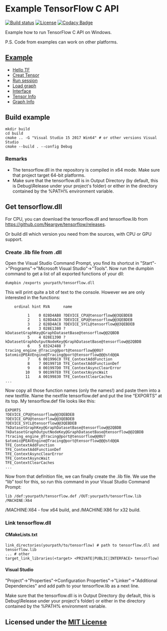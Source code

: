 # Example TensorFlow C API

[![Build status](https://ci.appveyor.com/api/projects/status/vmp61qk96clboeds/branch/master?svg=true)](https://ci.appveyor.com/project/Neargye/hello-tf-win-c-api/branch/master)
[![License](https://img.shields.io/github/license/Neargye/hello_tf_win_c_api.svg)](LICENSE)
[![Codacy Badge](https://api.codacy.com/project/badge/Grade/65a8401ec7da4ff49a9d4603dfbb600a)](https://www.codacy.com/app/Neargye/hello_tf_win_c_api?utm_source=github.com&amp;utm_medium=referral&amp;utm_content=Neargye/hello_tf_win_c_api&amp;utm_campaign=Badge_Grade)

Example how to run TensorFlow C API on Windows.

P.S. Code from examples can work on other platforms.

## [Example](src/)

* [Hello TF](src/hello_tf.cpp)
* [Creat Tensor](src/creat_tensor.cpp)
* [Run session](src/session_run.cpp)
* [Load graph](src/load_graph.cpp)
* [Interface](src/interface.cpp)
* [Tensor Info](src/tensor_info.cpp)
* [Graph Info](src/graph_info.cpp)

## Build example

```text
mkdir build
cd build
cmake .. -G "Visual Studio 15 2017 Win64" # or other versions Visual Studio
cmake --build . --config Debug
```

### Remarks

* The tensorflow.dll in the repository is compiled in x64 mode. Make sure that project target 64-bit platforms.
* Make sure that the tensorflow.dll is in Output Directory (by default, this is Debug\Release under your project's folder) or either in the directory contained by the %PATH% environment variable.

## Get tensorflow.dll

For CPU, you can download the tensorflow.dll and tensorflow.lib from <https://github.com/Neargye/tensorflow/releases>.

Or build dll which version you need from the sources, with CPU or GPU support.

### Create .lib file from .dll

Open the Visual Studio Command Prompt, you find its shortcut in "Start"->"Programs"->"Microsoft Visual Studio"->"Tools". Now run the dumpbin command to get a list of all exported functions of your dll:

```text
dumpbin /exports yourpath/tensorflow.dll
```

This will print quite a bit of text to the console. However we are only interested in the functions:

```text
    ordinal hint RVA      name

          1    0 028D4AB8 ?DEVICE_CPU@tensorflow@@3QEBDEB
          2    1 028D4AC0 ?DEVICE_GPU@tensorflow@@3QEBDEB
          3    2 028D4AC8 ?DEVICE_SYCL@tensorflow@@3QEBDEB
          4    3 028E1380 ?kDatasetGraphKey@GraphDatasetBase@tensorflow@@2QBDB
          5    4 028E1390 ?kDatasetGraphOutputNodeKey@GraphDatasetBase@tensorflow@@2QBDB
          6    5 03242488 ?tracing_engine_@Tracing@port@tensorflow@@0U?$atomic@PEAVEngine@Tracing@port@tensorflow@@@std@@A
          7    6 001996C0 TFE_ContextAddFunction
          8    7 00199710 TFE_ContextAddFunctionDef
          9    8 001997D0 TFE_ContextAsyncClearError
         10    9 001997E0 TFE_ContextAsyncWait
         11    A 00199830 TFE_ContextClearCaches
...
```

Now copy all those function names (only the names!) and paste them into a new textfile. Name the nextfile tensorflow.def and put the line “EXPORTS” at its top. My tensorflow.def file looks like this:

```test
EXPORTS
?DEVICE_CPU@tensorflow@@3QEBDEB
?DEVICE_GPU@tensorflow@@3QEBDEB
?DEVICE_SYCL@tensorflow@@3QEBDEB
?kDatasetGraphKey@GraphDatasetBase@tensorflow@@2QBDB
?kDatasetGraphOutputNodeKey@GraphDatasetBase@tensorflow@@2QBDB
?tracing_engine_@Tracing@port@tensorflow@@0U?$atomic@PEAVEngine@Tracing@port@tensorflow@@@std@@A
TFE_ContextAddFunction
TFE_ContextAddFunctionDef
TFE_ContextAsyncClearError
TFE_ContextAsyncWait
TFE_ContextClearCaches
...
```

Now from that definition file, we can finally create the .lib file. We use the “lib” tool for this, so run this command in your Visual Studio Command Prompt:

```text
lib /def:yourpath/tensorflow.def /OUT:yourpath/tensorflow.lib /MACHINE:X64
```

/MACHINE:X64 - fow x64 build, and /MACHINE:X86 for x32 build.

### Link tensorflow.dll

#### CMakeLists.txt

```text
link_directories(yourpath/to/tensorflow) # path to tensorflow.dll and tensorflow.lib
... # other
target_link_libraries(<target> <PRIVATE|PUBLIC|INTERFACE> tensorflow)
```

#### Visual Studio

"Project"->"Properties"->Configuration Properties"->"Linker"->"Additional Dependencies" and add path to your tensorflow.lib as a next line.

Make sure that the tensorflow.dll is in Output Directory (by default, this is Debug\Release under your project's folder) or either in the directory contained by the %PATH% environment variable.

## Licensed under the [MIT License](LICENSE)

